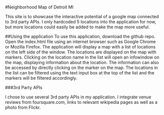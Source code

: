 #Neighborhood Map of Detroit MI

This site is to showcase the interactive potential of a google map connected to
3rd party APIs. I only hardcoded 5 locations into the application for now, but
more locations could easily be added to make the map more useful.

##Using the application
To use this application, download the github repo. Open the index.html file
using an internet browser such as Google Chrome or Mozilla Firefox. The application
will display a map with a list of locations on the left side of the window. The
locations are displayed on the map with markers. Clicking on the location name
in the list will open an infowindow on the map, displaying information about the
location. The information can also be accessed by directly clicking on the marker
on the map. The locations in the list can be filtered using the text input box
at the top of the list and the markers will be filtered accordingly.

###3rd Party APIs

I chose to use several 3rd party APIs in my application. I integrate venue
reviews from foursquare.com, links to relevant
wikipedia pages as well as a photo from Flickr.
